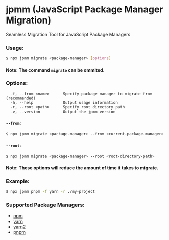 # jpmm (JavaScript Package Manager Migration)

Seamless Migration Tool for JavaScript Package Managers

### Usage:

```bash
$ npx jpmm migrate <package-manager> [options]
```

#### Note: The command `migrate` can be ommited.

### Options:

```
  -f, --from <name>      Specify package manager to migrate from (recommended)
  -h, --help             Output usage information
  -r, --root <path>      Specify root directory path
  -v, --version          Output the jpmm version
```

#### `--from`:

```bash
$ npx jpmm migrate <package-manager> --from <current-package-manager>
```

#### `--root`:

```bash
$ npx jpmm migrate <package-manager> --root <root-directory-path>
```

#### Note: These options will reduce the amount of time it takes to migrate.

### Example:

```bash
$ npx jpmm pnpm -f yarn -r ./my-project
```


### Supported Package Managers:

- [npm](https://www.npmjs.com/)
- [yarn](https://classic.yarnpkg.com/)
- [yarn2](https://yarnpkg.com/)
- [pnpm](https://pnpm.io/)
